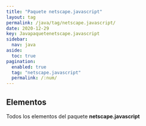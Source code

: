 ```yaml
---
title: "Paquete netscape.javascript"
layout: tag
permalink: /java/tag/netscape.javascript/
date: 2020-12-29
key: Javapaquetenetscape.javascript
sidebar: 
  nav: java
aside: 
  toc: true
pagination: 
  enabled: true
  tag: "netscape.javascript"
  permalink: /:num/
---
```


<h2>Elementos</h2>
Todos los elementos del paquete <strong>netscape.javascript</strong>
